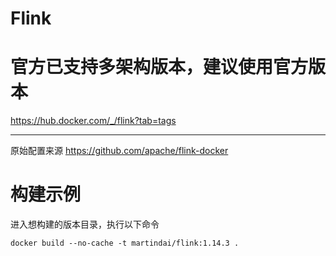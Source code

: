 # Flink

# 官方已支持多架构版本，建议使用官方版本
https://hub.docker.com/_/flink?tab=tags

---

原始配置来源 https://github.com/apache/flink-docker

# 构建示例

进入想构建的版本目录，执行以下命令
```
docker build --no-cache -t martindai/flink:1.14.3 .
```


